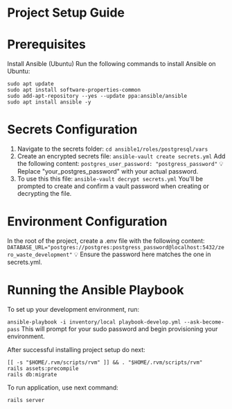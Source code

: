 # Project Setup Guide

# Prerequisites

Install Ansible (Ubuntu)
Run the following commands to install Ansible on Ubuntu:

```
sudo apt update
sudo apt install software-properties-common
sudo add-apt-repository --yes --update ppa:ansible/ansible
sudo apt install ansible -y
```

# Secrets Configuration

1. Navigate to the secrets folder:
   `cd ansible1/roles/postgresql/vars`
2. Create an encrypted secrets file:
   `ansible-vault create secrets.yml`
   Add the following content:
   `postgres_user_password: "postgress_password"`
   💡 Replace "your_postgres_password" with your actual password.
3. To use this this file:
   `ansible-vault decrypt secrets.yml`
   You'll be prompted to create and confirm a vault password when creating or decrypting the file.

# Environment Configuration

In the root of the project, create a .env file with the following content:
`DATABASE_URL="postgres://postgres:postgress_password@localhost:5432/zero_waste_development"`
💡 Ensure the password here matches the one in secrets.yml.

# Running the Ansible Playbook

To set up your development environment, run:

`ansible-playbook -i inventory/local playbook-develop.yml --ask-become-pass`
This will prompt for your sudo password and begin provisioning your environment.

After successful installing project setup do next:

```
[[ -s "$HOME/.rvm/scripts/rvm" ]] && . "$HOME/.rvm/scripts/rvm"
rails assets:precompile
rails db:migrate
```

To run application, use next command:

```
rails server
```
